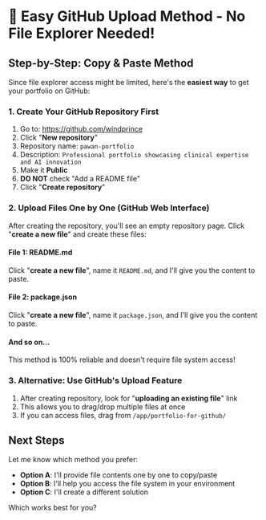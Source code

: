 # 🚀 Easy GitHub Upload Method - No File Explorer Needed!

## Step-by-Step: Copy & Paste Method

Since file explorer access might be limited, here's the **easiest way** to get your portfolio on GitHub:

### 1. Create Your GitHub Repository First
1. Go to: https://github.com/windprince
2. Click "**New repository**"
3. Repository name: `pawan-portfolio`
4. Description: `Professional portfolio showcasing clinical expertise and AI innovation`
5. Make it **Public**
6. **DO NOT** check "Add a README file"
7. Click "**Create repository**"

### 2. Upload Files One by One (GitHub Web Interface)

After creating the repository, you'll see an empty repository page. Click "**create a new file**" and create these files:

#### File 1: README.md
Click "**create a new file**", name it `README.md`, and I'll give you the content to paste.

#### File 2: package.json  
Click "**create a new file**", name it `package.json`, and I'll give you the content to paste.

#### And so on...

This method is 100% reliable and doesn't require file system access!

### 3. Alternative: Use GitHub's Upload Feature
1. After creating repository, look for "**uploading an existing file**" link
2. This allows you to drag/drop multiple files at once
3. If you can access files, drag from `/app/portfolio-for-github/`

## Next Steps
Let me know which method you prefer:
- **Option A**: I'll provide file contents one by one to copy/paste
- **Option B**: I'll help you access the file system in your environment
- **Option C**: I'll create a different solution

Which works best for you?